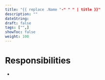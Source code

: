 ```yaml
---
title: "{{ replace .Name "-" " " | title }}"
description: ""
dateString: 
draft: false
tags: ["",]
showToc: false
weight: 100
---
```


# Responsibilities
* 